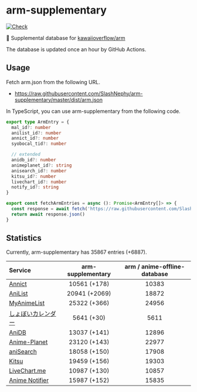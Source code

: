 # arm-supplementary

[![Check](https://github.com/SlashNephy/arm-supplementary/actions/workflows/check-node.yml/badge.svg)](https://github.com/SlashNephy/arm-supplementary/actions/workflows/check-node.yml)

💊 Supplemental database for [kawaiioverflow/arm](https://github.com/kawaiioverflow/arm)

The database is updated once an hour by GitHub Actions.

## Usage

Fetch arm.json from the following URL.

- https://raw.githubusercontent.com/SlashNephy/arm-supplementary/master/dist/arm.json

In TypeScript, you can use arm-supplementary from the following code.

```TypeScript
export type ArmEntry = {
  mal_id?: number
  anilist_id?: number
  annict_id?: number
  syobocal_tid?: number

  // extended
  anidb_id?: number
  animeplanet_id?: string
  anisearch_id?: number
  kitsu_id?: number
  livechart_id?: number
  notify_id?: string
}

export const fetchArmEntries = async (): Promise<ArmEntry[]> => {
  const response = await fetch('https://raw.githubusercontent.com/SlashNephy/arm-supplementary/master/dist/arm.json')
  return await response.json()
}
```

## Statistics

Currently, arm-supplementary has 35867 entries (+6887).

| Service                                     | arm-supplementary | arm / anime-offline-database |
| :------------------------------------------ | :---------------: | :--------------------------: |
| [Annict](https://annict.com)                |   10561 (+178)    |            10383             |
| [AniList](https://anilist.co)               |   20941 (+2069)   |            18872             |
| [MyAnimeList](https://myanimelist.net)      |   25322 (+366)    |            24956             |
| [しょぼいカレンダー](https://cal.syoboi.jp) |    5641 (+30)     |             5611             |
| [AniDB](https://anidb.net)                  |   13037 (+141)    |            12896             |
| [Anime-Planet](https://anime-planet.com)    |   23120 (+143)    |            22977             |
| [aniSearch](https://anisearch.com)          |   18058 (+150)    |            17908             |
| [Kitsu](https://kitsu.io)                   |   19459 (+156)    |            19303             |
| [LiveChart.me](https://livechart.me)        |   10987 (+130)    |            10857             |
| [Anime Notifier](https://notify.moe)        |   15987 (+152)    |            15835             |
